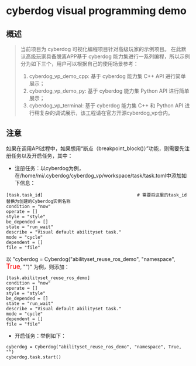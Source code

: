 # cyberdog visual programming demo
## 概述
> 当前项目为 cyberdog 可视化编程项目针对高级玩家的示例项目。
> 在此默认高级玩家具备脱离APP基于 cyberdog 能力集进行一系列编程，所以示例分为如下三个，用户可以根据自己的使用场景参考：
> 1. cyberdog_vp_demo_cpp: 基于 cyberdog 能力集 C++ API 进行简单展示；
> 2. cyberdog_vp_demo_py: 基于 cyberdog 能力集 Python API 进行简单展示；
> 3. cyberdog_vp_terminal: 基于 cyberdog 能力集 C++ 和 Python API 进行稍复杂的调试展示，该工程请在官方开源cyberdog_vp仓内。

## 注意
如果在调用API过程中，如果想用“断点（breakpoint_block()）”功能，则需要先注册任务以及开启任务，其中：
* 注册任务：以cyberdog为例，在/home/mi/.cyberdog/cyberdog_vp/workspace/task/task.toml中添加如下信息：
```
[task.task_id]                                    # 需要将这里的task_id替换为创建的Cyberdog实例名称
condition = "now"
operate = []
style = "style"
be_depended = []
state = "run_wait"
describe = "Visual default abilityset task."
mode = "cycle"
dependent = []
file = "file"
```
以 "cyberdog = Cyberdog("abilityset_reuse_ros_demo", "namespace", <font color=red size=4>True</font>, "")" 为例，则添加：
```
[task.abilityset_reuse_ros_demo]
condition = "now"
operate = []
style = "style"
be_depended = []
state = "run_wait"
describe = "Visual default abilityset task."
mode = "cycle"
dependent = []
file = "file"
```
* 开启任务：举例如下：
```
cyberdog = Cyberdog("abilityset_reuse_ros_demo", "namespace", True, "")
cyberdog.task.start()
```